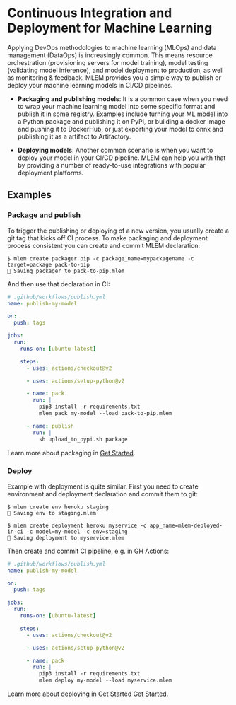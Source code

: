 # Continuous Integration and Deployment for Machine Learning

Applying DevOps methodologies to machine learning (MLOps) and data management
(DataOps) is increasingly common. This means resource orchestration
(provisioning servers for model training), model testing (validating model
inference), and model deployment to production, as well as monitoring &
feedback. MLEM provides you a simple way to publish or deploy your machine
learning models in CI/CD pipelines.

- **Packaging and publishing models**: It is a common case when you need to wrap
  your machine learning model into some specific format and publish it in some
  registry. Examples include turning your ML model into a Python package and
  publishing it on PyPi, or building a docker image and pushing it to DockerHub,
  or just exporting your model to onnx and publishing it as a artifact to
  Artifactory.

- **Deploying models**: Another common scenario is when you want to deploy your
  model in your CI/CD pipeline. MLEM can help you with that by providing a
  number of ready-to-use integrations with popular deployment platforms.

## Examples

### Package and publish

To trigger the publishing or deploying of a new version, you usually create a
git tag that kicks off CI process. To make packaging and deployment process
consistent you can create and commit MLEM declaration:

```mlem
$ mlem create packager pip -c package_name=mypackagename -c target=package pack-to-pip
💾 Saving packager to pack-to-pip.mlem
```

And then use that declaration in CI:

```yaml
# .github/workflows/publish.yml
name: publish-my-model

on:
  push: tags

jobs:
  run:
    runs-on: [ubuntu-latest]

    steps:
      - uses: actions/checkout@v2

      - uses: actions/setup-python@v2

      - name: pack
        run: |
          pip3 install -r requirements.txt
          mlem pack my-model --load pack-to-pip.mlem

      - name: publish
        run: |
          sh upload_to_pypi.sh package
```

Learn more about packaging in [Get Started](/doc/get-started/packaging).

### Deploy

Example with deployment is quite similar. First you need to create environment
and deployment declaration and commit them to git:

```mlem
$ mlem create env heroku staging
💾 Saving env to staging.mlem

$ mlem create deployment heroku myservice -c app_name=mlem-deployed-in-ci -c model=my-model -c env=staging
💾 Saving deployment to myservice.mlem
```

Then create and commit CI pipeline, e.g. in GH Actions:

```yaml
# .github/workflows/publish.yml
name: publish-my-model

on:
  push: tags

jobs:
  run:
    runs-on: [ubuntu-latest]

    steps:
      - uses: actions/checkout@v2

      - uses: actions/setup-python@v2

      - name: pack
        run: |
          pip3 install -r requirements.txt
          mlem deploy my-model --load myservice.mlem
```

Learn more about deploying in Get Started [Get Started](/doc/deploying).
